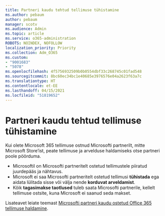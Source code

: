 ```yaml
---
title: Partneri kaudu tehtud tellimuse tühistamine
ms.author: pebaum
author: pebaum
manager: scotv
ms.audience: Admin
ms.topic: article
ms.service: o365-administration
ROBOTS: NOINDEX, NOFOLLOW
localization_priority: Priority
ms.collection: Adm_O365
ms.custom:
- "9001683"
- "5078"
ms.openlocfilehash: 4f5756932509b0b0554dbf33c268745c01fad548
ms.sourcegitcommit: 8bc60ec34bc1e40685e3976576e04a2623f63a7c
ms.translationtype: HT
ms.contentlocale: et-EE
ms.lasthandoff: 04/15/2021
ms.locfileid: "51819652"
---
```

# <a name="cancel-subscription-from-partner"></a>Partneri kaudu tehtud tellimuse tühistamine

Kui olete Microsoft 365 tellimuse ostnud Microsofti partnerilt, mitte Microsoft Store’ist, peate tellimuse ja arvelduse haldamiseks otse partneri poole pöörduma.

- Microsoftil on Microsofti partneritelt ostetud tellimustele piiratud juurdepääs ja nähtavus. 
- Microsoft ei saa Microsofti partneritelt ostetud tellimusi **tühistada** ega aidata lülitada sisse või välja nende **korduvat arveldamist**. 
- Kõik **tagasimakse taotlused** tuleb saata Microsofti partnerile, kellelt tellimuse ostsite, kuna Microsoft ei saanud seda makset. 

Lisateavet leiate teemast [Microsofti partneri kaudu ostetud Office 365 tellimuse haldamine](https://support.microsoft.com/help/4230739/microsoft-account-manage-office-365-subscription-from-third-party). 

